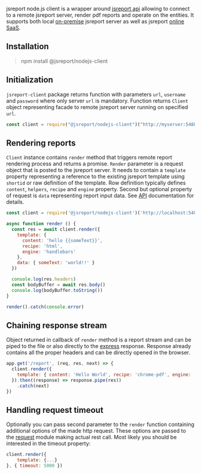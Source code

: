 

jsreport node.js client is a wrapper around [jsreport api](https://jsreport.net/learn/api) allowing to connect to a remote jsreport server, render pdf reports and operate on the entities. It supports both local [on-premise](https://jsreport.net/on-prem) jsreport server as well as jsreport [online SaaS](https://jsreport.net/online).

## Installation
> npm install @jsreport/nodejs-client

## Initialization

`jsreport-client` package returns function with parameters `url`, `username` and `password` where only server `url` is mandatory. Function returns `Client` object representing facade to remote jsreport server running on specified `url`.

```js
const client = require("@jsreport/nodejs-client")("http://myserver:5488", "admin", "mypassword")
```

## Rendering reports
`Client` instance contains `render` method that triggers remote report rendering process and returns a promise. `Render` parameter is a request object that is posted to the jsreport server. It needs to contain a `template` property representing a reference to the existing jsreport template using `shortid` or raw definition of the template. Row definition typically defines `content`, `helpers`, `recipe` and `engine` property. Second but optional property of request is `data` representing report input data. See [API](https://jsreport.net/learn/api) documentation for details.

```js
const client = require('@jsreport/nodejs-client')('http://localhost:5488')

async function render () {
  const res = await client.render({
    template: {
      content: 'hello {{someText}}',
      recipe: 'html',
      engine: 'handlebars'
    },
    data: { someText: 'world!!' }
  })

  console.log(res.headers)
  const bodyBuffer = await res.body()
  console.log(bodyBuffer.toString())
}

render().catch(console.error)
```

## Chaining response stream
Object returned in callback of `render` method is a report stream and can be piped to the file or also directly to the [express](http://expressjs.com) response. Response already contains all the proper headers and can be directly opened in the browser.
```js
app.get('/report', (req, res, next) => {
  client.render({
    template: { content: 'Hello World', recipe: 'chrome-pdf', engine: 'none' }
  }).then((response) => response.pipe(res))
    .catch(next)
})
```

## Handling request timeout

Optionally you can pass second parameter to the `render` function containing additional options of the made http request. These options are passed to the [request](https://github.com/request/request) module making actual rest call.  Most likely you should be interested in the timeout property:

```js
client.render({
    template: {...}
}, { timeout: 5000 })
```
